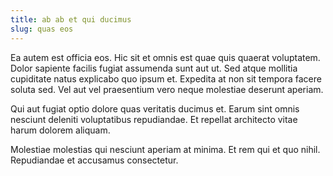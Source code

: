 ```yaml
---
title: ab ab et qui ducimus
slug: quas eos
---
```


Ea autem est officia eos. Hic sit et omnis est quae quis quaerat voluptatem. Dolor sapiente facilis fugiat assumenda sunt aut ut. Sed atque mollitia cupiditate natus explicabo quo ipsum et. Expedita at non sit tempora facere soluta sed. Vel aut vel praesentium vero neque molestiae deserunt aperiam.

Qui aut fugiat optio dolore quas veritatis ducimus et. Earum sint omnis nesciunt deleniti voluptatibus repudiandae. Et repellat architecto vitae harum dolorem aliquam.

Molestiae molestias qui nesciunt aperiam at minima. Et rem qui et quo nihil. Repudiandae et accusamus consectetur.
